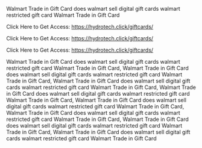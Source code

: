 Walmart Trade in Gift Card does walmart sell digital gift cards walmart restricted gift card Walmart Trade in Gift Card

Click Here to Get Access: https://hydrotech.click/giftcards/

Click Here to Get Access: https://hydrotech.click/giftcards/

Click Here to Get Access: https://hydrotech.click/giftcards/

Walmart Trade in Gift Card does walmart sell digital gift cards walmart restricted gift card Walmart Trade in Gift Card, Walmart Trade in Gift Card does walmart sell digital gift cards walmart restricted gift card Walmart Trade in Gift Card, Walmart Trade in Gift Card does walmart sell digital gift cards walmart restricted gift card Walmart Trade in Gift Card, Walmart Trade in Gift Card does walmart sell digital gift cards walmart restricted gift card Walmart Trade in Gift Card, Walmart Trade in Gift Card does walmart sell digital gift cards walmart restricted gift card Walmart Trade in Gift Card, Walmart Trade in Gift Card does walmart sell digital gift cards walmart restricted gift card Walmart Trade in Gift Card, Walmart Trade in Gift Card does walmart sell digital gift cards walmart restricted gift card Walmart Trade in Gift Card, Walmart Trade in Gift Card does walmart sell digital gift cards walmart restricted gift card Walmart Trade in Gift Card
